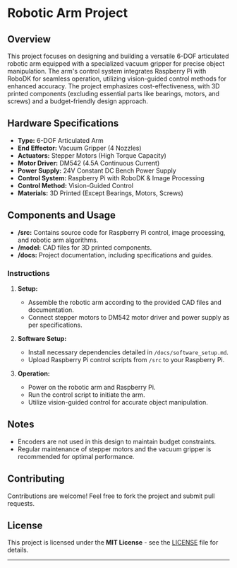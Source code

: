 # Robotic Arm Project

## Overview

This project focuses on designing and building a versatile 6-DOF articulated robotic arm equipped with a specialized vacuum gripper for precise object manipulation. The arm's control system integrates Raspberry Pi with RoboDK for seamless operation, utilizing vision-guided control methods for enhanced accuracy. The project emphasizes cost-effectiveness, with 3D printed components (excluding essential parts like bearings, motors, and screws) and a budget-friendly design approach.

## Hardware Specifications

- **Type:** 6-DOF Articulated Arm
- **End Effector:** Vacuum Gripper (4 Nozzles)
- **Actuators:** Stepper Motors (High Torque Capacity)
- **Motor Driver:** DM542 (4.5A Continuous Current)
- **Power Supply:** 24V Constant DC Bench Power Supply
- **Control System:** Raspberry Pi with RoboDK & Image Processing
- **Control Method:** Vision-Guided Control
- **Materials:** 3D Printed (Except Bearings, Motors, Screws)

## Components and Usage

- **/src:** Contains source code for Raspberry Pi control, image processing, and robotic arm algorithms.
- **/model:** CAD files for 3D printed components.
- **/docs:** Project documentation, including specifications and guides.
  
### Instructions

1. **Setup:**
   - Assemble the robotic arm according to the provided CAD files and documentation.
   - Connect stepper motors to DM542 motor driver and power supply as per specifications.

2. **Software Setup:**
   - Install necessary dependencies detailed in `/docs/software_setup.md`.
   - Upload Raspberry Pi control scripts from `/src` to your Raspberry Pi.

3. **Operation:**
   - Power on the robotic arm and Raspberry Pi.
   - Run the control script to initiate the arm.
   - Utilize vision-guided control for accurate object manipulation.

## Notes

- Encoders are not used in this design to maintain budget constraints.
- Regular maintenance of stepper motors and the vacuum gripper is recommended for optimal performance.

## Contributing

Contributions are welcome! Feel free to fork the project and submit pull requests.

## License

This project is licensed under the **MIT License** - see the [LICENSE](license) file for details.

---